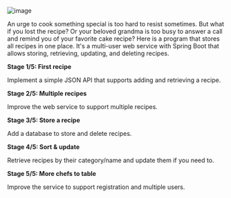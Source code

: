 ![image](https://user-images.githubusercontent.com/22905040/202402593-99fd44cc-e148-4a70-a718-85e7300d2062.png)

An urge to cook something special is too hard to resist sometimes. But what if you lost the recipe? Or your beloved grandma is too busy to answer a call and remind you of your favorite cake recipe? Here is a program that stores all recipes in one place. It's a multi-user web service with Spring Boot that allows storing, retrieving, updating, and deleting recipes.

**Stage 1/5: First recipe**

Implement a simple JSON API that supports adding and retrieving a recipe.

**Stage 2/5: Multiple recipes**

Improve the web service to support multiple recipes.

**Stage 3/5: Store a recipe**

Add a database to store and delete recipes.

**Stage 4/5: Sort & update**

Retrieve recipes by their category/name and update them if you need to.

**Stage 5/5: More chefs to table**

Improve the service to support registration and multiple users.
